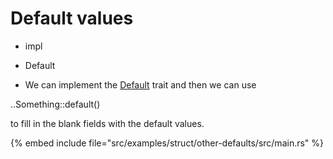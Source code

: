 # Default values

* impl
* Default

* We can implement the [Default](https://doc.rust-lang.org/std/default/trait.Default.html) trait and then we can use

..Something::default()

to fill in the blank fields with the default values.

{% embed include file="src/examples/struct/other-defaults/src/main.rs" %}


